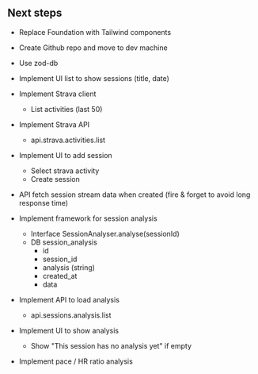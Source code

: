 ## Next steps

- Replace Foundation with Tailwind components
- Create Github repo and move to dev machine
- Use zod-db

- Implement UI list to show sessions (title, date)

- Implement Strava client
  - List activities (last 50)

- Implement Strava API
  - api.strava.activities.list

- Implement UI to add session
  - Select strava activity
  - Create session

- API fetch session stream data when created (fire & forget to avoid long response time)

- Implement framework for session analysis
  - Interface SessionAnalyser.analyse(sessionId)
  - DB session_analysis
    - id
    - session_id
    - analysis (string)
    - created_at
    - data

- Implement API to load analysis
  - api.sessions.analysis.list

- Implement UI to show analysis
  - Show "This session has no analysis yet" if empty

- Implement pace / HR ratio analysis